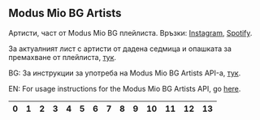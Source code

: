 ## Modus Mio BG Artists

Артисти, част от Modus Mio BG плейлиста. Връзки: [Instagram](https://www.instagram.com/modusmio.bg/), [Spotify](https://open.spotify.com/playlist/5GZFyyJHwjDNvffn6H18Qv).

За актуалният лист с артисти от дадена седмица и опашката за премахване от плейлиста, [тук](./remove-dates.html).

BG: За инструкции за употреба на Modus Mio BG Artists API-а, [тук](./modus-mio-api-guide.html).

EN: For usage instructions for the Modus Mio BG Artists API, go [here](./modus-mio-api-guide.html).

<div id="search-bar"></div>

| 0      | 1            | 2             | 3           | 4                   | 5        | 6              | 7            | 8           | 9        | 10              | 11        | 12          | 13              |
|--------|--------------|---------------|-------------|---------------------|----------|----------------|--------------|-------------|----------|-----------------|-----------|-------------|-----------------|

